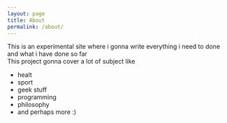 ```yaml
---
layout: page
title: About
permalink: /about/
---
```


This is an experimental site where i gonna write everything i need to done and what i have done so far  
This project gonna cover a lot of subject like 
 * healt
 * sport
 * geek stuff
 * programming 
 * philosophy
 * and perhaps more :)






